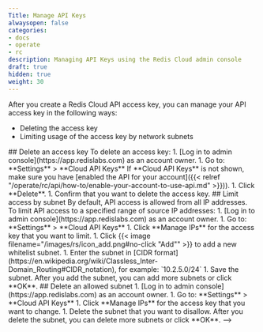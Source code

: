 ```yaml
---
Title: Manage API Keys
alwaysopen: false
categories:
- docs
- operate
- rc
description: Managing API Keys using the Redis Cloud admin console
draft: true
hidden: true
weight: 30
---
```

After you create a Redis Cloud API access key, you can manage your API access key in the following ways:

- Deleting the access key
- Limiting usage of the access key by network subnets
<!-->
## Delete an access key

To delete an access key:

1. [Log in to admin console](https://app.redislabs.com) as an account owner.
1. Go to: **Settings** > **Cloud API Keys**

    If **Cloud API Keys** is not shown, make sure you have [enabled the API for your account]({{< relref "/operate/rc/api/how-to/enable-your-account-to-use-api.md" >}})).
1. Click **Delete**.
1. Confirm that you want to delete the access key.

## Limit access by subnet

By default, API access is allowed from all IP addresses.

To limit API access to a specified range of source IP addresses:

1. [Log in to admin console](https://app.redislabs.com) as an account owner.
1. Go to: **Settings** > **Cloud API Keys**
1. Click **Manage IPs** for the access key that you want to limit.
1. Click {{< image filename="/images/rs/icon_add.png#no-click "Add"" >}} to add a new whitelist subnet.
1. Enter the subnet in [CIDR format](https://en.wikipedia.org/wiki/Classless_Inter-Domain_Routing#CIDR_notation), for example: `10.2.5.0/24`
1. Save the subnet.

After you add the subnet, you can add more subnets or click **OK**.

## Delete an allowed subnet

1. [Log in to admin console](https://app.redislabs.com) as an account owner.
1. Go to: **Settings** > **Cloud API Keys**
1. Click **Manage IPs** for the access key that you want to change.
1. Delete the subnet that you want to disallow.

After you delete the subnet, you can delete more subnets or click **OK**.
-->